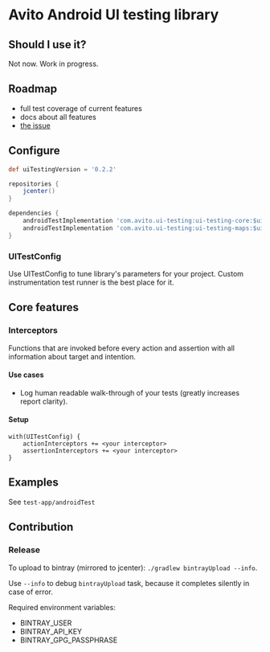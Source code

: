 # Avito Android UI testing library

## Should I use it?

Not now. Work in progress.

## Roadmap

- full test coverage of current features
- docs about all features
- [the issue](https://github.com/avito-tech/android-ui-testing/issues/11)

## Configure

```groovy
def uiTestingVersion = '0.2.2'

repositories {
    jcenter()
}

dependencies {
    androidTestImplementation 'com.avito.ui-testing:ui-testing-core:$uiTestingVersion'
    androidTestImplementation 'com.avito.ui-testing:ui-testing-maps:$uiTestingVersion'
}
```

### UITestConfig

Use UITestConfig to tune library's parameters for your project.
Custom instrumentation test runner is the best place for it.

## Core features

### Interceptors

Functions that are invoked before every action and assertion with all information about target and intention.

#### Use cases

 - Log human readable walk-through of your tests (greatly increases report clarity).
 
#### Setup 

```
with(UITestConfig) {
    actionInterceptors += <your interceptor>
    assertionInterceptors += <your interceptor>
}
```

## Examples

See `test-app/androidTest`

## Contribution

### Release

To upload to bintray (mirrored to jcenter): `./gradlew bintrayUpload --info`.

Use `--info` to debug `bintrayUpload` task, because it completes silently in case of error.

Required environment variables:

 - BINTRAY_USER
 - BINTRAY_API_KEY
 - BINTRAY_GPG_PASSPHRASE